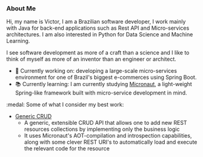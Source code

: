 ### About Me

Hi, my name is Victor, I am a Brazilian software developer, I work mainly with Java for back-end applications such as Rest API and Micro-services architectures.
I am also interested in Python for Data Science and Machine Learning.

I see software development as more of a craft than a science and I like to think of myself as more of an inventor than an engineer or architect. 

- :wrench: Currently working on: developing a large-scale micro-services environment for one of Brazil's biggest e-commerces using Spring Boot.
- :books: Currently learning: I am currently studying [Micronaut](https://micronaut.io/), a light-weight Spring-like framework built with micro-service development in mind.

:medal: Some of what I consider my best work:
- [Generic CRUD](https://github.com/victorgcapone/generic-crud) 
  * A generic, extensible CRUD API that allows one to add new REST resources collections by implementing only the business logic 
  * It uses Micronaut's AOT-compilation and introspection capabilities, along with some clever REST URI's to automatically load and execute the relevant code for the resource
  
<!--
**victorgcapone/victorgcapone** is a ✨ _special_ ✨ repository because its `README.md` (this file) appears on your GitHub profile.

Here are some ideas to get you started:

- 🔭 I’m currently working on ...
- 🌱 I’m currently learning ...
- 👯 I’m looking to collaborate on ...
- 🤔 I’m looking for help with ...
- 💬 Ask me about ...
- 📫 How to reach me: ...
- 😄 Pronouns: ...
- ⚡ Fun fact: ...
-->
